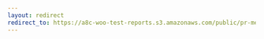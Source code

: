 ```yaml
---
layout: redirect
redirect_to: https://a8c-woo-test-reports.s3.amazonaws.com/public/pr-merge/43230/api/index.html
---
```

